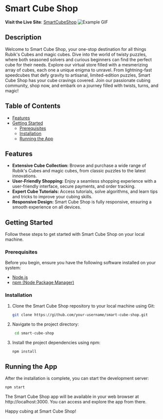 # Smart Cube Shop

**Visit the Live Site**: [SmartCubeShop](https://abramovichanna.github.io/Smart-Cube-Shop/)
![Example GIF](demo.gif)


## Description

Welcome to Smart Cube Shop, your one-stop destination for all things Rubik's Cubes and magic cubes. Dive into the world of twisty puzzles, where both seasoned solvers and curious beginners can find the perfect cube for their needs. Explore our virtual store filled with a mesmerizing array of cubes, each one a unique enigma to unravel. From lightning-fast speedcubes that defy gravity to artisanal, limited-edition puzzles, Smart Cube Shop has your cube cravings covered. Join our passionate cubing community, shop now, and embark on a journey filled with twists, turns, and magic!

## Table of Contents

- [Features](#features)
- [Getting Started](#getting-started)
  - [Prerequisites](#prerequisites)
  - [Installation](#installation)
  - [Running the App](#running-the-app)

## Features

- **Extensive Cube Collection:** Browse and purchase a wide range of Rubik's Cubes and magic cubes, from classic puzzles to the latest innovations.
- **User-Friendly Shopping:** Enjoy a seamless shopping experience with a user-friendly interface, secure payments, and order tracking.
- **Expert Cube Tutorials:** Access tutorials, solve algorithms, and learn tips and tricks to improve your cubing skills.
- **Responsive Design:** Smart Cube Shop is fully responsive, ensuring a smooth experience on all devices.

## Getting Started

Follow these steps to get started with Smart Cube Shop on your local machine.

### Prerequisites

Before you begin, ensure you have the following software installed on your system:

- [Node.js](https://nodejs.org/)
- [npm (Node Package Manager)](https://www.npmjs.com/)

### Installation

1. Clone the Smart Cube Shop repository to your local machine using Git:
   ```bash
   git clone https://github.com/your-username/smart-cube-shop.git
   ```
   
2. Navigate to the project directory:
   ```bash
    cd smart-cube-shop
   ```

4. Install the project dependencies using npm:
   ```bash
   npm install
   ```
   
## Running the App
  After the installation is complete, you can start the development server:
   ```bash
   npm start
   ```
The Smart Cube Shop app will be available in your web browser at http://localhost:3000. You can access and explore the app from there.

Happy cubing at Smart Cube Shop!
